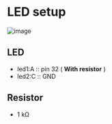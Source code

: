 # LED setup <br>
![image](https://github.com/user-attachments/assets/4ffccfc2-400f-4e07-b2d1-5a2b75086297) <br>
## LED <br>
- led1:A :: pin 32 ( **With resistor** ) <br>
- led2:C :: GND
## Resistor
- 1 kΩ
